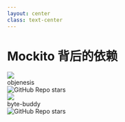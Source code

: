 ```yaml
---
layout: center
class: text-center
---
```


# Mockito 背后的依赖
<div grid="~ cols-2 gap-1 place-items-center" style="display: inline-grid; width: 60%;">
  <div v-click="1" class="col-span-1 h-4/12">
    <div class="h-full text-center">
      <img class="h-full w-10/12 inline-block" src="/image/objenesis.png"/>
      <div class="text-gray-400 text-xl">objenesis</div>
      <img class="inline-block" alt="GitHub Repo stars" src="https://img.shields.io/github/stars/easymock/objenesis?style=social">
    </div>
  </div>
  <div v-click="2" class="col-span-1 h-4/12">
    <div class="h-full text-center">
      <img class="h-full inline-block" src="/image/byte-buddy.png"/>
      <div class="text-gray-400 text-xl">byte-buddy</div>
      <img class="inline-block" alt="GitHub Repo stars" src="https://img.shields.io/github/stars/raphw/byte-buddy?style=social">
    </div>
  </div>

</div>